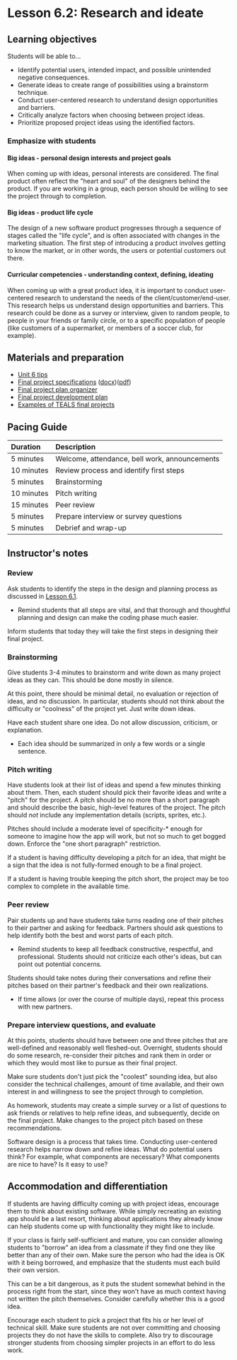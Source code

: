 # Lesson 6.2: Research and ideate

## Learning objectives

Students will be able to...

* Identify potential users, intended impact, and possible unintended negative consequences.
* Generate ideas to create range of possibilities using a brainstorm technique.
* Conduct user-centered research to understand design opportunities and barriers.
* Critically analyze factors when choosing between project ideas.
* Prioritize proposed project ideas using the identified factors.

### Emphasize with students

#### Big ideas - personal design interests and project goals

When coming up with ideas, personal interests are considered.  The final product often reflect the "heart and soul" of the designers behind the product.  If you are working in a group, each person should be willing to see the project through to completion.

#### Big ideas - product life cycle

The design of a new software product progresses through a sequence of stages called the "life cycle", and is often associated with changes in the marketing situation.  The first step of introducing a product involves getting to know the market, or in other words, the users or potential customers out there.  

#### Curricular competencies - understanding context, defining, ideating

When coming up with a great product idea, it is important to conduct user-centered research to understand the needs of the client/customer/end-user.  This research helps us understand design opportunities and barriers.  This research could be done as a survey or interview, given to random people, to people in your friends or family circle, or to a specific population of people (like customers of a supermarket, or members of a soccer club, for example).

## Materials and preparation

* [Unit 6 tips](unit_6_tips.md)
* [Final project specifications][] ([docx][])([pdf][])
* [Final project plan organizer][]
* [Final project development plan][]
* [Examples of TEALS final projects](https://youtu.be/aV6LFVXxd34)

## Pacing Guide

| Duration  | Description                                   |
| :--------- | :--------------------------------------------- |
| 5 minutes | Welcome, attendance, bell work, announcements |
| 10 minutes | Review process and identify first steps |
| 5 minutes | Brainstorming |
| 10 minutes | Pitch writing |
| 15 minutes | Peer review  |
| 5 minutes | Prepare interview or survey questions
| 5 minutes | Debrief and wrap-up|

## Instructor's notes

### Review

Ask students to identify the steps in the design and planning process as discussed in [Lesson 6.1](lesson_61.md).

* Remind students that all steps are vital, and that thorough and thoughtful planning and design can make the coding phase    much easier.

Inform students that today they will take the first steps in designing their final project.

### Brainstorming

Give students 3-4 minutes to brainstorm and write down as many project ideas as they can.  This should be done mostly in silence.

At this point, there should be minimal detail, no evaluation or rejection of ideas, and no discussion.  In particular, students should not think about the difficulty or "coolness" of the project yet.  Just write down ideas.

Have each student share one idea.  Do not allow discussion, criticism, or explanation.

* Each idea should be summarized in only a few words or a single sentence.

### Pitch writing

Have students look at their list of ideas and spend a few minutes thinking about them. Then, each student should pick their favorite ideas and write a "pitch" for the project.  A pitch should be no more than a short paragraph and should describe the basic, high-level features of the project.  The pitch should _not_ include any implementation details (scripts, sprites, etc.).

Pitches should include a moderate level of specificity-* enough for someone to imagine how the app will work, but not so much to get bogged down.  Enforce the "one short paragraph" restriction.

If a student is having difficulty developing a pitch for an idea, that might be a sign that the idea is not fully-formed enough to be a final project.

If a student is having trouble keeping the pitch short, the project may be too complex to complete in the available time.

### Peer review

Pair students up and have students take turns reading one of their pitches to their partner and asking for feedback.  Partners should ask questions to help identify both the best and worst parts of each pitch.

* Remind students to keep all feedback constructive, respectful, and professional.  Students should not criticize each other's ideas, but can point out potential concerns.

Students should take notes during their conversations and refine their pitches based on their partner's feedback and their own realizations.

* If time allows (or over the course of multiple days), repeat this process with new partners.

### Prepare interview questions, and evaluate

At this points, students should have between one and three pitches that are well-defined and reasonably well fleshed-out.  Overnight, students should do some research, re-consider their pitches and rank them in order or which they would most like to pursue as their final project.

Make sure students don't just pick the "coolest" sounding idea, but also consider the technical challenges, amount of time available, and their own interest in and willingness to see the project through to completion.

As homework, students may create a simple survey or a list of questions to ask friends or relatives to help refine ideas, and subsequently, decide on the final project.  Make changes to the project pitch based on these recommendations.

Software design is a process that takes time.   Conducting user-centered research helps narrow down and refine ideas.  What do potential users think?  For example, what components are necessary?  What components are nice to have?  Is it easy to use?

## Accommodation and differentiation

If students are having difficulty coming up with project ideas, encourage them to think about existing software.  While simply recreating an existing app should be a last resort, thinking about applications they already know can help students come up with functionality they might like to include.

If your class is fairly self-sufficient and mature, you can consider allowing students to "borrow" an idea from a classmate if they find one they like better than any of their own.  Make sure the person who had the idea is OK with it being borrowed, and emphasize that the students must each build their own version.

This can be a bit dangerous, as it puts the student somewhat behind in the process right from the start, since they won't have as much context having not written the pitch themselves.  Consider carefully whether this is a good idea.

Encourage each student to pick a project that fits his or her level of technical skill.  Make sure students are not over committing and choosing projects they do not have the skills to complete.  Also try to discourage stronger students from choosing simpler projects in an effort to do less work.

[Final Project Plan Organizer]: https://github.com/TEALSK12/introduction-to-computer-science/blob/master/Unit%206%20Word/Final%20Project%20Plan%20Organizer.docx?raw=true
[Final Project Development Plan]: https://github.com/TEALSK12/introduction-to-computer-science/blob/master/Unit%206%20Word/Final%20Project%20Development%20Plan.docx?raw=true
[Final Project Specifications]: project_6.md
[docx]: https://github.com/TEALSK12/introduction-to-computer-science/blob/master/Projects/Projects%20Word/Project%206%20Final%20Project.docx?raw=true
[pdf]: https://github.com/TEALSK12/introduction-to-computer-science/blob/master/Projects/Projects%20PDF/Project%206%20Final%20Project.pdf?raw=true
